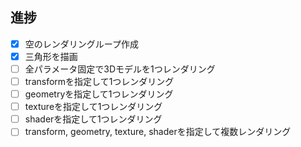 ## 進捗

- [x] 空のレンダリングループ作成
- [x] 三角形を描画
- [ ] 全パラメータ固定で3Dモデルを1つレンダリング
- [ ] transformを指定して1つレンダリング
- [ ] geometryを指定して1つレンダリング
- [ ] textureを指定して1つレンダリング
- [ ] shaderを指定して1つレンダリング
- [ ] transform, geometry, texture, shaderを指定して複数レンダリング
